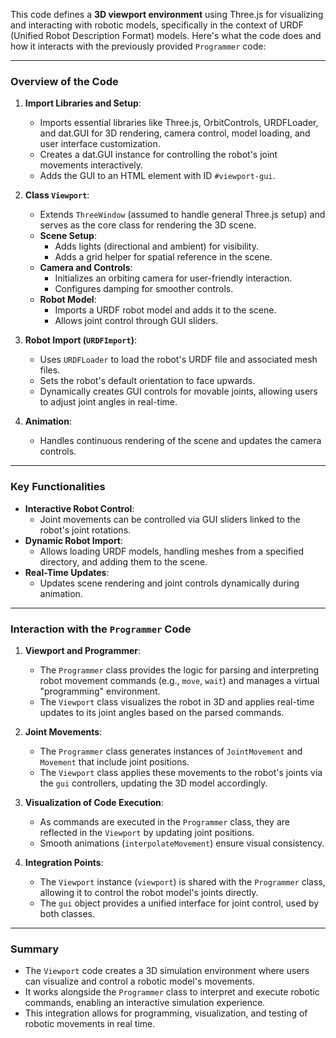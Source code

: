 This code defines a **3D viewport environment** using Three.js for visualizing and interacting with robotic models, specifically in the context of URDF (Unified Robot Description Format) models. Here's what the code does and how it interacts with the previously provided `Programmer` code:

---

### **Overview of the Code**
1. **Import Libraries and Setup**:
   - Imports essential libraries like Three.js, OrbitControls, URDFLoader, and dat.GUI for 3D rendering, camera control, model loading, and user interface customization.
   - Creates a dat.GUI instance for controlling the robot's joint movements interactively.
   - Adds the GUI to an HTML element with ID `#viewport-gui`.

2. **Class `Viewport`**:
   - Extends `ThreeWindow` (assumed to handle general Three.js setup) and serves as the core class for rendering the 3D scene.
   - **Scene Setup**:
     - Adds lights (directional and ambient) for visibility.
     - Adds a grid helper for spatial reference in the scene.
   - **Camera and Controls**:
     - Initializes an orbiting camera for user-friendly interaction.
     - Configures damping for smoother controls.
   - **Robot Model**:
     - Imports a URDF robot model and adds it to the scene.
     - Allows joint control through GUI sliders.

3. **Robot Import (`URDFImport`)**:
   - Uses `URDFLoader` to load the robot's URDF file and associated mesh files.
   - Sets the robot's default orientation to face upwards.
   - Dynamically creates GUI controls for movable joints, allowing users to adjust joint angles in real-time.

4. **Animation**:
   - Handles continuous rendering of the scene and updates the camera controls.

---

### **Key Functionalities**
- **Interactive Robot Control**:
  - Joint movements can be controlled via GUI sliders linked to the robot's joint rotations.
- **Dynamic Robot Import**:
  - Allows loading URDF models, handling meshes from a specified directory, and adding them to the scene.
- **Real-Time Updates**:
  - Updates scene rendering and joint controls dynamically during animation.

---

### **Interaction with the `Programmer` Code**
1. **Viewport and Programmer**:
   - The `Programmer` class provides the logic for parsing and interpreting robot movement commands (e.g., `move`, `wait`) and manages a virtual "programming" environment.
   - The `Viewport` class visualizes the robot in 3D and applies real-time updates to its joint angles based on the parsed commands.

2. **Joint Movements**:
   - The `Programmer` class generates instances of `JointMovement` and `Movement` that include joint positions.
   - The `Viewport` class applies these movements to the robot's joints via the `gui` controllers, updating the 3D model accordingly.

3. **Visualization of Code Execution**:
   - As commands are executed in the `Programmer` class, they are reflected in the `Viewport` by updating joint positions.
   - Smooth animations (`interpolateMovement`) ensure visual consistency.

4. **Integration Points**:
   - The `Viewport` instance (`viewport`) is shared with the `Programmer` class, allowing it to control the robot model's joints directly.
   - The `gui` object provides a unified interface for joint control, used by both classes.

---

### **Summary**
- The `Viewport` code creates a 3D simulation environment where users can visualize and control a robotic model's movements.
- It works alongside the `Programmer` class to interpret and execute robotic commands, enabling an interactive simulation experience.
- This integration allows for programming, visualization, and testing of robotic movements in real time.